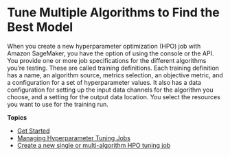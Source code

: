 # Tune Multiple Algorithms to Find the Best Model<a name="multiple-algorithm-hpo"></a>

 When you create a new hyperparameter optimization \(HPO\) job with Amazon SageMaker, you have the option of using the console or the API\. You provide one or more job specifications for the different algorithms you’re testing\. These are called training definitions\. Each training definition has a name, an algorithm source, metrics selection, an objective metric, and a configuration for a set of hyperparameter values\. It also has a data configuration for setting up the input data channels for the algorithm you choose, and a setting for the output data location\. You select the resources you want to use for the training run\. 

**Topics**
+ [Get Started](multiple-algorithm-hpo-get-started.md)
+ [Managing Hyperparameter Tuning Jobs](multiple-algorithm-hpo-manage-tuning-jobs.md)
+ [Create a new single or multi\-algorithm HPO tuning job](multiple-algorithm-hpo-create-tuning-jobs.md)